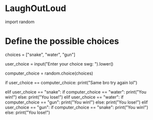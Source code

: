 # LaughOutLoud
import random

# Define the possible choices
choices = ["snake", "water", "gun"]

user_choice = input("Enter your choice swg: ").lower()

computer_choice = random.choice(choices)

if user_choice == computer_choice:
  print("Same bro try again lol")
  
elif user_choice == "snake":
  if computer_choice == "water":
    print("You win!")
  else:
    print("You lose!")
elif user_choice == "water":
  if computer_choice == "gun":
    print("You win!")
  else:
    print("You lose!")
elif user_choice == "gun":
  if computer_choice == "snake":
    print("You win!")
  else:
    print("You lose!")

